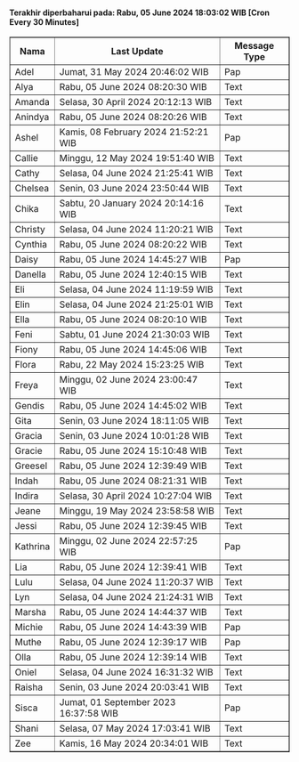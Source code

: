 #### Terakhir diperbaharui pada: Rabu, 05 June 2024 18:03:02 WIB [Cron Every 30 Minutes]

<table border='1'><tr><th>Nama</th><th>Last Update</th><th>Message Type</th></tr><tr><td>Adel</td><td>Jumat, 31 May 2024 20:46:02 WIB</td><td>Pap</td></tr><tr><td>Alya</td><td>Rabu, 05 June 2024 08:20:30 WIB</td><td>Text</td></tr><tr><td>Amanda</td><td>Selasa, 30 April 2024 20:12:13 WIB</td><td>Text</td></tr><tr><td>Anindya</td><td>Rabu, 05 June 2024 08:20:26 WIB</td><td>Text</td></tr><tr><td>Ashel</td><td>Kamis, 08 February 2024 21:52:21 WIB</td><td>Pap</td></tr><tr><td>Callie</td><td>Minggu, 12 May 2024 19:51:40 WIB</td><td>Text</td></tr><tr><td>Cathy</td><td>Selasa, 04 June 2024 21:25:41 WIB</td><td>Text</td></tr><tr><td>Chelsea</td><td>Senin, 03 June 2024 23:50:44 WIB</td><td>Text</td></tr><tr><td>Chika</td><td>Sabtu, 20 January 2024 20:14:16 WIB</td><td>Text</td></tr><tr><td>Christy</td><td>Selasa, 04 June 2024 11:20:21 WIB</td><td>Text</td></tr><tr><td>Cynthia</td><td>Rabu, 05 June 2024 08:20:22 WIB</td><td>Text</td></tr><tr><td>Daisy</td><td>Rabu, 05 June 2024 14:45:27 WIB</td><td>Pap</td></tr><tr><td>Danella</td><td>Rabu, 05 June 2024 12:40:15 WIB</td><td>Text</td></tr><tr><td>Eli</td><td>Selasa, 04 June 2024 11:19:59 WIB</td><td>Text</td></tr><tr><td>Elin</td><td>Selasa, 04 June 2024 21:25:01 WIB</td><td>Text</td></tr><tr><td>Ella</td><td>Rabu, 05 June 2024 08:20:10 WIB</td><td>Text</td></tr><tr><td>Feni</td><td>Sabtu, 01 June 2024 21:30:03 WIB</td><td>Text</td></tr><tr><td>Fiony</td><td>Rabu, 05 June 2024 14:45:06 WIB</td><td>Text</td></tr><tr><td>Flora</td><td>Rabu, 22 May 2024 15:23:25 WIB</td><td>Text</td></tr><tr><td>Freya</td><td>Minggu, 02 June 2024 23:00:47 WIB</td><td>Text</td></tr><tr><td>Gendis</td><td>Rabu, 05 June 2024 14:45:02 WIB</td><td>Text</td></tr><tr><td>Gita</td><td>Senin, 03 June 2024 18:11:05 WIB</td><td>Text</td></tr><tr><td>Gracia</td><td>Senin, 03 June 2024 10:01:28 WIB</td><td>Text</td></tr><tr><td>Gracie</td><td>Rabu, 05 June 2024 15:10:48 WIB</td><td>Text</td></tr><tr><td>Greesel</td><td>Rabu, 05 June 2024 12:39:49 WIB</td><td>Text</td></tr><tr><td>Indah</td><td>Rabu, 05 June 2024 08:21:31 WIB</td><td>Text</td></tr><tr><td>Indira</td><td>Selasa, 30 April 2024 10:27:04 WIB</td><td>Text</td></tr><tr><td>Jeane</td><td>Minggu, 19 May 2024 23:58:58 WIB</td><td>Text</td></tr><tr><td>Jessi</td><td>Rabu, 05 June 2024 12:39:45 WIB</td><td>Text</td></tr><tr><td>Kathrina</td><td>Minggu, 02 June 2024 22:57:25 WIB</td><td>Pap</td></tr><tr><td>Lia</td><td>Rabu, 05 June 2024 12:39:41 WIB</td><td>Text</td></tr><tr><td>Lulu</td><td>Selasa, 04 June 2024 11:20:37 WIB</td><td>Text</td></tr><tr><td>Lyn</td><td>Selasa, 04 June 2024 21:24:31 WIB</td><td>Text</td></tr><tr><td>Marsha</td><td>Rabu, 05 June 2024 14:44:37 WIB</td><td>Text</td></tr><tr><td>Michie</td><td>Rabu, 05 June 2024 14:43:39 WIB</td><td>Pap</td></tr><tr><td>Muthe</td><td>Rabu, 05 June 2024 12:39:17 WIB</td><td>Pap</td></tr><tr><td>Olla</td><td>Rabu, 05 June 2024 12:39:14 WIB</td><td>Text</td></tr><tr><td>Oniel</td><td>Selasa, 04 June 2024 16:31:32 WIB</td><td>Text</td></tr><tr><td>Raisha</td><td>Senin, 03 June 2024 20:03:41 WIB</td><td>Text</td></tr><tr><td>Sisca</td><td>Jumat, 01 September 2023 16:37:58 WIB</td><td>Pap</td></tr><tr><td>Shani</td><td>Selasa, 07 May 2024 17:03:41 WIB</td><td>Text</td></tr><tr><td>Zee</td><td>Kamis, 16 May 2024 20:34:01 WIB</td><td>Text</td></tr></table>